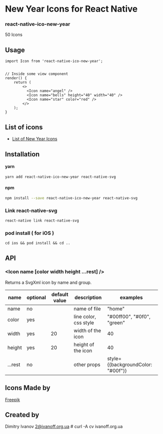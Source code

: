 # New Year Icons for React Native

### react-native-ico-new-year

50 Icons

## Usage

```
import Icon from 'react-native-ico-new-year';


// Inside some view component
render() {
    return (
        <>
          <Icon name="angel" />
          <Icon name="bells" height="40" width="40" />
          <Icon name="star" color="red" />
        </>
    );
}

```

## List of icons

- [List of New Year Icons](static/new-year.md)

## Installation

#### yarn

```bash
yarn add react-native-ico-new-year react-native-svg
```

#### npm

```bash
npm install --save react-native-ico-new-year react-native-svg
```

### Link react-native-svg

```bash
react-native link react-native-svg
```

### pod install ( for iOS )

```
cd ios && pod install && cd ..
```

## API

### <Icon name [color width height ...rest] />

Returns a SvgXml icon by name and group.

 name | optional | default value | description | examples
------|----------|---------------|-------------|---------
name | no |  | name of file | "home"
color | yes | | line color, css style | "#00ff00", "#0f0", "green"
width | yes | 20 | width of the icon | 40
height | yes | 20 | height of the icon | 40
...rest | no | | other props | style={{backgroundColor: "#00f"}}

## Icons Made by

[Freepik](https://www.flaticon.com/authors/freepik)

## Created by

Dimitry Ivanov <2@ivanoff.org.ua> # curl -A cv ivanoff.org.ua
